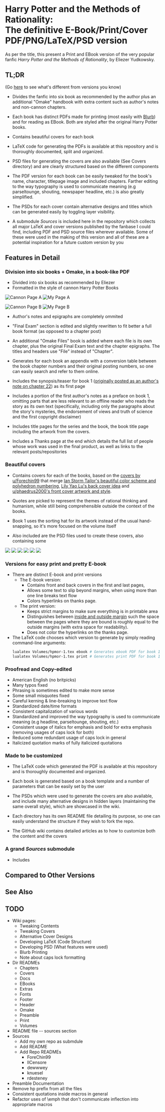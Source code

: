 # Harry Potter and the Methods of Rationality: </br> The definitive E-Book/Print/Cover PDF/PNG/LaTeX/PSD version

As per the title, this present a Print and EBook version of the 
very popular fanfic *_Harry Potter and the Methods of Rationality_*,
by Eliezer Yudkowsky.

## TL;DR
(Go [here](#compared-to-other-versions) to see what's different from versions you know)
* Divides the fanfic into six book as recommended by the author plus an additional "Omake"
handbook with extra content such as author's notes and non-cannon chapters.

* Each book has distinct PDFs made for printing (most easily with [Blurb](https://www.blurb.com/pdf_uploader_frontend/index.html#/createBook))
and for reading as EBook. Both are styled after the original Harry Potter books.

* Contains beautiful covers for each book

* LaTeX code for generating the PDFs is available at this repository and 
is thoroughly documented, split and organized.

* PSD files for generating the covers are also available (See Covers directory) and are 
clearly structured based on the different components

* The PDF version for each book can be easily tweaked for the book's name, character, titlepage image and 
included chapters. Farther editing to the way typography is used to communicate meaning (e.g parseltounge,
shouting, newspaper headline, etc.) is also greatly simplified.

* The PSDs for each cover contain alternative designs and titles 
which can be generated easily by toggling layer visibility.

* A submodule _Sources_ is included here in the repository which collects all major 
LaTeX and cover versions published by the fanbase I could find, 
including PDF and PSD source files wherever available. Some of 
these were used in the making of this version and all of these 
are a potential inspiration for a future custom version by you

## Features in  Detail

### Division into six books + Omake, in a book-like PDF
* Divided into six books as recommended by Eliezer
* Formatted in the style of cannon Harry Potter Books

![Cannon Page A](Docs/Images/CanonPageExampleA.png)
![My Page A](Docs/Images/PDFPageExampleA.png)

![Cannon Page B](Docs/Images/CanonPageExampleB.png)
![My Page B](Docs/Images/PDFPageExampleB.png)

* Author's notes and epigraphs are completely ommited

* "Final Exam" section is edited and slightly rewritten 
to fit better a full book format (as opposed to a chapter 
post)

* An additional "Omake Files" book is added where each file is
its own chapter, plus the original Final Exam text and the chapter
epigraphs. The titles and headers use "File" instead of "Chapter".

* Generates for each book an appendix with a conversion table 
between the book chapter numbers and their original posting numbers,
so one can easily search and refer to them online.

* Includes the synopsis/teaser for book 1 ([originally posted as an author's 
note on chapter 22](https://www.hpmor.com/chapter/22)) as its first page

* Includes a portion of the first author's notes as a preface on book 1, 
omitting parts that are less relevant to an offline reader who reads the
story as its own text (specifically, including only the paragraphs about the 
story's mysteries, the endorsement of views and truth of science and the 
first copyright disclaimer)

* Includes title pages for the series and the book, the book title page 
including the artwork from the covers.

* Includes a Thanks page at the end which details the full list of people
whose work was used in the final product, as well as links to the relevant
posts/repositories


### Beautiful covers

* Contains covers for each of the books, based on the [covers by u/Forechin99](https://www.reddit.com/r/HPMOR/comments/hvlhkm/trying_to_make_my_own_book_covers_am_i_winning/)
  that merge [Ian Storm Tailor's beautiful color scheme and polyhedron numbering](https://github.com/ianstormtaylor/hpmor),
  [Lily Yao Lu's back cover idea](https://github.com/knuesel/hpmor#covers)
  and [u/phaedrus2000's front cover artwork and style](https://www.reddit.com/r/HPMOR/comments/70sug6/yet_another_set_of_printed_books/dn6e1ew/).

* Quotes are picked to represent the themes of rational thinking 
and humanism, while still being comprehensible outside the context 
of the books.

* Book 1 uses the sorting hat for its artwork instead of the 
usual hand-snapping, so it's more focused on the volume itself

* Also included are the PSD files used to create these covers, 
also containing some 

![](Docs/Images/cover1-thumbnail.png)
![](Docs/Images/cover2-thumbnail.png)
![](Docs/Images/cover3-thumbnail.png)
![](Docs/Images/cover4-thumbnail.png)
![](Docs/Images/cover5-thumbnail.png)
![](Docs/Images/cover6-thumbnail.png)


### Versions for easy print and pretty E-book

* There are distinct E-book and print versions
  * The E-book version:
    * Contains front and back covers in the first and last pages, 
    * Allows some text to slip beyond margins, when using more 
    than one line breaks text flow
    * Colors hyperlinks on thanks page.
  * The print version:
    * Keeps strict margins to make sure everything is in printable area
    * Distinguishes between [inside and outside margin](https://sterlingedblog.files.wordpress.com/2015/12/page-margins.png?w=559)
      such the space between the pages where they are bound is roughly equal to
      the outside margins (with extra space for readability). 
    * Does not color the hyperlinks on the thanks page.
* The LaTeX code chooses which version to generate by simply 
  reading command-line arguments:
  ```bash
  lualatex Volumes/hpmor-1.tex ebook # Generates ebook PDF for book 1
  lualatex Volumes/hpmor-1.tex print # Generates print PDF for book 1
  ```

### Proofread and Copy-edited
  * American English (no britpicks)
  * Many typos fixed
  * Phrasing is sometimes edited to make more sense
  * Some small misquotes fixed
  * Careful kerning & line-breaking to improve text flow
  * Standardized date/time formats
  * Consistent capitalization of various words
  * Standardized and improved the way typography is used
  to communicate meaning (e.g headline, parseltounge, shouting, etc.)
  * Consistent usage of italics for emphasis and bold for extra emphasis (removing usages of caps lock for both)
  * Reduced some redundant usage of caps lock in general
  * Italicized quotation marks of fully italicized quotations

### Made to be customized
  * The LaTeX code which generated the PDF is available at this repository
  and is thoroughly documented and organized. 

  * Each book is generated based on a book template and a number of parameters
  that can be easily set by the user  

  * The PSDs which were used to generate the covers are also available, 
  and include many alternative designs in hidden layers (maintaining the 
  same overall style), which are showcased in the wiki.

  * Each directory has its own README file detailing its purpose, 
  so one can easily understand the structure if they wish to fork the repo.

  * The GitHub wiki contains detailed articles as to how to customize 
  both the content and the covers
  
### A grand _Sources_ submodule
  * Includes 

## Compared to Other Versions

## See Also


## TODO

- Wiki pages: 
  - Tweaking Contents
  - Tweaking Covers
  - Alternative Cover Designs
  - Developing LaTeX (Code Structure)
  - Developing PSD (What features were used)
  - Blurb Printing
  - Note about caps lock formatting
- Dir READMEs
  - Chapters
  - Covers
  - Docs
  - EBooks
  - Extras
  - Fonts
  - Footer
  - Header
  - Omake
  - Preamble
  - Print
  - Volumes
- README file -- sources section
- Sources
  - Add my own repo as submdule
  - Add README
  - Add Repo READMEs
    - ForeChin99
    - IlCensore
    - dewwwey
    - knuesel
    - rdesteney
- Preamble Documentation
- Remove hp prefix from all the files
- Consistent quotations inside macros in general
- Refactor uses of \emph that don't communicate inflection into 
appropriate macros